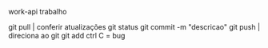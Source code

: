 work-api
trabalho

git pull | conferir atualizações
git status 
git commit -m "descricao"
git push | direciona ao git
git add
ctrl C = bug